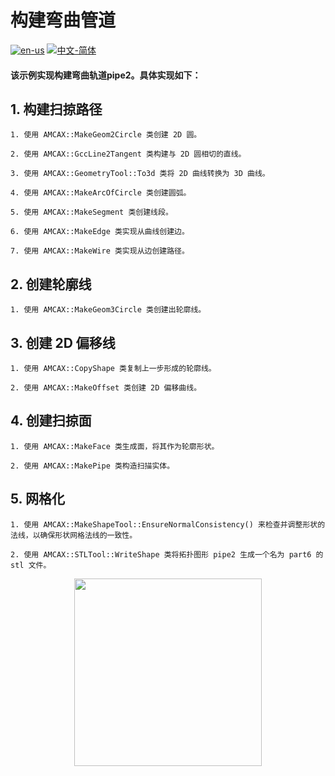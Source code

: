 # 构建弯曲管道

[![en-us](https://img.shields.io/badge/en-us-yellow.svg)](./README.md) [![中文-简体](https://img.shields.io/badge/%E4%B8%AD%E6%96%87-%E7%AE%80%E4%BD%93-red.svg)](./README.zh_cn.md)

#### 该示例实现构建弯曲轨道pipe2。具体实现如下：
## 1. 构建扫掠路径

	1. 使用 AMCAX::MakeGeom2Circle 类创建 2D 圆。

	2. 使用 AMCAX::GccLine2Tangent 类构建与 2D 圆相切的直线。

	3. 使用 AMCAX::GeometryTool::To3d 类将 2D 曲线转换为 3D 曲线。

	4. 使用 AMCAX::MakeArcOfCircle 类创建圆弧。

	5. 使用 AMCAX::MakeSegment 类创建线段。
	
	6. 使用 AMCAX::MakeEdge 类实现从曲线创建边。
	
	7. 使用 AMCAX::MakeWire 类实现从边创建路径。

## 2. 创建轮廓线

	1. 使用 AMCAX::MakeGeom3Circle 类创建出轮廓线。


## 3. 创建 2D 偏移线

	1. 使用 AMCAX::CopyShape 类复制上一步形成的轮廓线。

	2. 使用 AMCAX::MakeOffset 类创建 2D 偏移曲线。

## 4. 创建扫掠面

	1. 使用 AMCAX::MakeFace 类生成面，将其作为轮廓形状。

	2. 使用 AMCAX::MakePipe 类构造扫描实体。

## 5. 网格化

	1. 使用 AMCAX::MakeShapeTool::EnsureNormalConsistency() 来检查并调整形状的法线，以确保形状网格法线的一致性。

	2. 使用 AMCAX::STLTool::WriteShape 类将拓扑图形 pipe2 生成一个名为 part6 的 stl 文件。

<div align = center><img src="https://s2.loli.net/2024/09/30/szIMki1xUYR7vFu.png" width="300" height="300">

